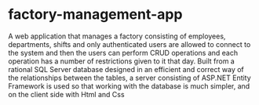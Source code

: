 # factory-management-app

A web application that manages a factory consisting of employees, departments, shifts and only authenticated users are allowed to connect to the system and then the users can perform CRUD operations and each operation has a number of restrictions given to it that day.
 Built from a rational SQL Server database designed in an efficient and correct way of the relationships between the tables, a server consisting of ASP.NET Entity Framework is used so that working with the database is much simpler, and on the client side with Html and Css

